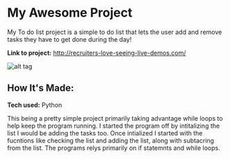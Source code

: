 # My Awesome Project
My To do list project is a simple to do list that lets the user add and remove tasks they have to get done during the day!

**Link to project:** http://recruiters-love-seeing-live-demos.com/

![alt tag](http://placecorgi.com/1200/650)

## How It's Made:

**Tech used:** Python

This being a pretty simple project primarily taking advantage while loops to help keep the program running. I started the program off by intitalizing the list I would be adding the tasks too. Once intialized I started with the fucntions like checking the list and adding the list, along with subtacring from the list. The programs relys primarily on if statemnts and while loops.





